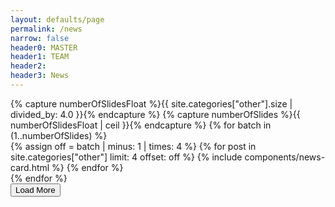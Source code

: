 ```yaml
---
layout: defaults/page
permalink: /news
narrow: false
header0: MASTER
header1: TEAM
header2:
header3: News
---
```

<div class="news-cards-container">
    {% capture numberOfSlidesFloat %}{{ site.categories["other"].size | divided_by: 4.0 }}{% endcapture %}
    {% capture numberOfSlides %}{{ numberOfSlidesFloat | ceil }}{% endcapture %}
    {% for batch in (1..numberOfSlides) %}
        <div id='batch-{{batch}}' class='card-batch-container {% if batch == 1 %}row{% else %}hidden{% endif %}'>
            {% assign off = batch | minus: 1 | times: 4 %}
            {% for post in site.categories["other"] limit: 4 offset: off %}
                {% include components/news-card.html %}
            {% endfor %}
        </div>
    {% endfor %}
</div>
<div class="text-center mt-3 mr-5">
    <button id="btn-loadmore" type="button" class="btn btn-primary" onClick="loadMore()">Load More</button>
</div>

<script>
    var batchNum = 2;
    const totalBatches = {{ numberOfSlides }};

    window.onload = function() {
        if (batchNum == totalBatches) {
            let btn = document.getElementById('btn-loadmore');
            btn.classList.add('hidden');
        }
    }

    function loadMore() {
        batchNum++;
        let elem = document.getElementById(`batch-${batchNum}`);
        elem.classList.add('row');
        elem.classList.remove('hidden');
        if (batchNum == totalBatches) {
            let btn = document.getElementById('btn-loadmore');
            btn.classList.add('hidden');
        }
    }
</script>
